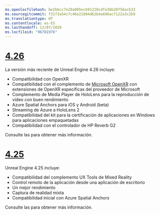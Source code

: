 ```yaml
---
ms.openlocfilehash: be2bbcc7e20a005ecb91228cdfa36b20f56acb33
ms.sourcegitcommit: f31f3a54c7c46e21884d62b4a696acf122a3c2b9
ms.translationtype: HT
ms.contentlocale: es-ES
ms.lasthandoff: 12/07/2020
ms.locfileid: "96781976"
---
```

# <a name="426"></a>[4.26](#tab/ue426)

La versión más reciente de Unreal Engine 4.26 incluye:
* Compatibilidad con OpenXR
* Compatibilidad con el complemento de [Microsoft OpenXR](https://github.com/microsoft/Microsoft-OpenXR-Unreal) con extensiones de OpenXR específicas del proveedor de Microsoft
* Complemento de Media Player de HoloLens para la reproducción de vídeo con buen rendimiento
* Azure Spatial Anchors para iOS y Android (beta)
* Streaming de Azure a HoloLens 2
* Compatibilidad del kit para la certificación de aplicaciones en Windows para aplicaciones empaquetadas
* Compatibilidad con el controlador de HP Reverb G2

Consulte las <a href="https://docs.unrealengine.com/Support/Builds/ReleaseNotes/4_26/index.html" target="_blank" title="notas de la versión de Unreal Engine 4.26"></a> para obtener más información. 


# <a name="425"></a>[4.25](#tab/ue425)

Unreal Engine 4.25 incluye:
* Compatibilidad del complemento UX Tools de Mixed Reality
* Control remoto de la aplicación desde una aplicación de escritorio
* Un mejor rendimiento
* Captura de realidad mixta
* Compatibilidad inicial con Azure Spatial Anchors

Consulte las <a href="https://docs.unrealengine.com/Support/Builds/ReleaseNotes/4_25/index.html" target="_blank" title="notas de la versión de Unreal Engine 4.25"></a> para obtener más información. 
